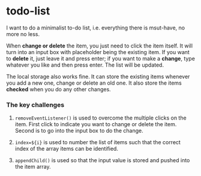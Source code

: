 # todo-list

I want to do a minimalist to-do list, i.e. everything there is msut-have, no more no less.

When **change or delete** the item, you just need to click the item itself. It will turn into an input box with placeholder being the existing item. If you want to **delete** it, just leave it and press enter; if you want to make a **change**, type whatever you like and then press enter. The list will be updated. 

The local storage also works fine. It can store the existing items whenever you add a new one, change or delete an old one. It also store the items **checked** when you do any other changes.

### The key challenges

1. `removeEventListener()` is used to overcome the multiple clicks on the item. First click to indicate you want to change or delete the item. Second is to go into the input box to do the change.

2. `index=${i}` is used to number the list of items such that the correct index of the array items can be identified.

3. `appendChild()` is used so that the input value is stored and pushed into the item array.
